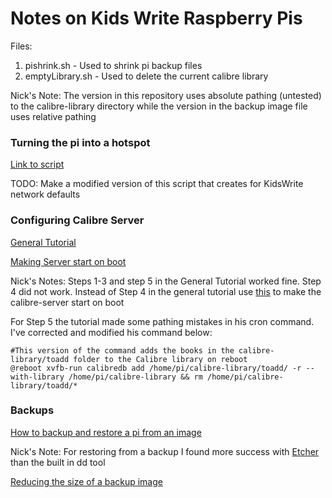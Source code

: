 # Notes on Kids Write Raspberry Pis

Files: 
1. pishrink.sh - Used to shrink pi backup files
2. emptyLibrary.sh - Used to delete the current calibre library

Nick's Note: The version in this repository uses absolute pathing (untested) to the calibre-library directory while the version in the backup image file uses relative pathing

### Turning the pi into a hotspot
[Link to script](https://github.com/harryallerston/RPI-Wireless-Hotspot)

TODO: Make a modified version of this script that creates for KidsWrite network defaults 

### Configuring Calibre Server
[General Tutorial](https://www.digitalocean.com/community/tutorials/how-to-create-a-calibre-ebook-server-on-ubuntu-14-04)

[Making Server start on boot](http://thanosk.net/content/running-calibre-server-service-under-systemd) 


Nick's Notes: Steps 1-3 and step 5 in the General Tutorial worked fine. Step 4 did not work.
Instead of Step 4 in the general tutorial use [this](http://thanosk.net/content/running-calibre-server-service-under-systemd)  to make the calibre-server start on boot

For Step 5 the tutorial made some pathing mistakes in his cron command. I've corrected and modified his command below:

```
#This version of the command adds the books in the calibre-library/toadd folder to the Calibre library on reboot
@reboot xvfb-run calibredb add /home/pi/calibre-library/toadd/ -r --with-library /home/pi/calibre-library && rm /home/pi/calibre-library/toadd/*
```

### Backups
[How to backup and restore a pi from an image](https://beebom.com/how-clone-raspberry-pi-sd-card-windows-linux-macos/)

Nick's Note: For restoring from a backup I found more success with [Etcher](https://etcher.io/) than the built in dd tool 

[Reducing the size of a backup image](https://github.com/Drewsif/PiShrink)
